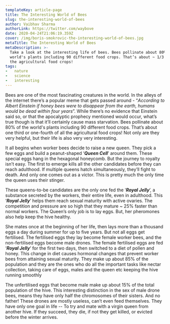 ```yaml
---
templateKey: article-page
title: The Interesting World of Bees
slug: the-interesting-world-of-bees
author: Vaibhav Sharma
authorLink: https://twitter.com/waybove
date: 2020-04-24T21:06:19.359Z
cover: /img/boris-smokrovic-the-interesting-world-of-bees.jpg
metaTitle: The Interesting World of Bees
metaDescription: >-
  Take a look at the interesting life of bees. Bees pollinate about 80% of the
  world's plants including 90 different food crops. That’s about ~ 1/3 of all
  the agricultural food crops!
tags:
-   nature
-   science
-   interesting
---
```

Bees are one of the most fascinating creatures in the world. In the alleys of the internet there’s a popular meme that gets passed around - “*According to Albert Einstein if honey bees were to disappear from the earth, humans would be dead within four years*”. While there’s no evidence that Einstein said so, or that the apocalyptic prophecy mentioned would occur, what’s true though is that it’ll certainly cause mass starvation. Bees pollinate about 80% of the world's plants including 90 different food crops. That’s about one third or one-fourth of all the agricultural food crops! Not only are they very helpful, but their life is also very very interesting.

It all begins when worker bees decide to raise a new queen. They pick a few eggs and build a peanut-shaped ‘***Queen Cell***’ around them. These special eggs hang in the hexagonal honeycomb. But the journey to royalty isn’t easy. The first to emerge kills all the other candidates before they can reach adulthood. If multiple queens hatch simultaneously, they’ll fight to death. And only one comes out as a victor. This is pretty much the only time the queen uses their stinger.

These queens-to-be candidates are the only one fed the ‘***Royal Jelly***’, a substance secreted by the workers, their entire life, even in adulthood. This ‘***Royal Jelly***’ helps them reach sexual maturity with active ovaries. The competition and pressure are so high that they mature ~ 25% faster than normal workers. The Queen’s only job is to lay eggs. But, her pheromones also help keep the hive healthy.

She mates once at the beginning of her life, then lays more than a thousand eggs a day during summer for up to five years. But not all eggs get fertilised. The fertilised eggs they lay become female worker bees, and the non-fertilised eggs become male drones. The female fertilised eggs are fed ‘***Royal Jelly***’ for the first two days, then switched to a diet of pollen and honey. This change in diet causes hormonal changes that prevent worker bees from attaining sexual maturity. They make up about 85% of the population and they are the ones who do all the important tasks like nectar collection, taking care of eggs, males and the queen etc keeping the hive running smoothly

The unfertilised eggs that become male make up about 15% of the total population of the hive. This interesting distinction in the sex of male drone bees, means they have only half the chromosomes of their sisters. And no father! These drones are mostly useless, can’t even feed themselves. They have only one goal in life -- To try and mate with a virgin queen from another hive. If they succeed, they die, if not they get killed, or evicted before the winter arrives.

